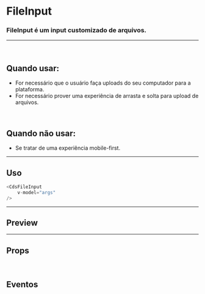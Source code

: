 # FileInput

### FileInput é um input customizado de arquivos.
---
<br />

## Quando usar:
- For necessário que o usuário faça uploads do seu computador para a plataforma.
- For necessário prover uma experiência de arrasta e solta para upload de arquivos.

<br />

## Quando não usar:
- Se tratar de uma experiência mobile-first.


---

## Uso

```js
<CdsFileInput
	v-model="args"
/>
```

---

## Preview

<PreviewBuilder
	:args
	:component="CdsFileInput"
	:events
/>

---

## Props

<APITable
	name="FileInput"
	section="props"
/>
<br />

## Eventos

<APITable
	name="FileInput"
	section="events"
/>
<br />

<script setup>
import { ref } from 'vue';
import CdsFileInput from '@/components/FileInput.vue';

const events = [
	'update:modelValue'
];

const args = ref({});
</script>
